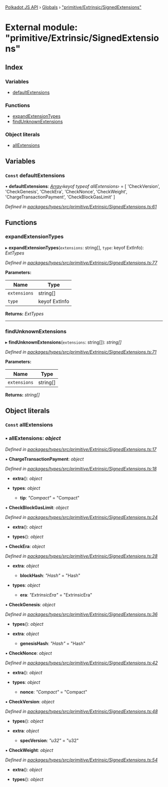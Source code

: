 [Polkadot JS API](../README.md) › [Globals](../globals.md) › ["primitive/Extrinsic/SignedExtensions"](_primitive_extrinsic_signedextensions_.md)

# External module: "primitive/Extrinsic/SignedExtensions"

## Index

### Variables

* [defaultExtensions](_primitive_extrinsic_signedextensions_.md#const-defaultextensions)

### Functions

* [expandExtensionTypes](_primitive_extrinsic_signedextensions_.md#expandextensiontypes)
* [findUnknownExtensions](_primitive_extrinsic_signedextensions_.md#findunknownextensions)

### Object literals

* [allExtensions](_primitive_extrinsic_signedextensions_.md#const-allextensions)

## Variables

### `Const` defaultExtensions

• **defaultExtensions**: *[Array](../classes/_codec_abstractarray_.abstractarray.md#static-array)‹keyof typeof allExtensions›* = [
  'CheckVersion',
  'CheckGenesis',
  'CheckEra',
  'CheckNonce',
  'CheckWeight',
  'ChargeTransactionPayment',
  'CheckBlockGasLimit'
]

*Defined in [packages/types/src/primitive/Extrinsic/SignedExtensions.ts:61](https://github.com/polkadot-js/api/blob/23f41a0bab/packages/types/src/primitive/Extrinsic/SignedExtensions.ts#L61)*

## Functions

###  expandExtensionTypes

▸ **expandExtensionTypes**(`extensions`: string[], `type`: keyof ExtInfo): *ExtTypes*

*Defined in [packages/types/src/primitive/Extrinsic/SignedExtensions.ts:77](https://github.com/polkadot-js/api/blob/23f41a0bab/packages/types/src/primitive/Extrinsic/SignedExtensions.ts#L77)*

**Parameters:**

Name | Type |
------ | ------ |
`extensions` | string[] |
`type` | keyof ExtInfo |

**Returns:** *ExtTypes*

___

###  findUnknownExtensions

▸ **findUnknownExtensions**(`extensions`: string[]): *string[]*

*Defined in [packages/types/src/primitive/Extrinsic/SignedExtensions.ts:71](https://github.com/polkadot-js/api/blob/23f41a0bab/packages/types/src/primitive/Extrinsic/SignedExtensions.ts#L71)*

**Parameters:**

Name | Type |
------ | ------ |
`extensions` | string[] |

**Returns:** *string[]*

## Object literals

### `Const` allExtensions

### ▪ **allExtensions**: *object*

*Defined in [packages/types/src/primitive/Extrinsic/SignedExtensions.ts:17](https://github.com/polkadot-js/api/blob/23f41a0bab/packages/types/src/primitive/Extrinsic/SignedExtensions.ts#L17)*

▪ **ChargeTransactionPayment**: *object*

*Defined in [packages/types/src/primitive/Extrinsic/SignedExtensions.ts:18](https://github.com/polkadot-js/api/blob/23f41a0bab/packages/types/src/primitive/Extrinsic/SignedExtensions.ts#L18)*

* **extra**(): *object*

* **types**: *object*

  * **tip**: *"Compact<Balance>"* = "Compact<Balance>"

▪ **CheckBlockGasLimit**: *object*

*Defined in [packages/types/src/primitive/Extrinsic/SignedExtensions.ts:24](https://github.com/polkadot-js/api/blob/23f41a0bab/packages/types/src/primitive/Extrinsic/SignedExtensions.ts#L24)*

* **extra**(): *object*

* **types**(): *object*

▪ **CheckEra**: *object*

*Defined in [packages/types/src/primitive/Extrinsic/SignedExtensions.ts:28](https://github.com/polkadot-js/api/blob/23f41a0bab/packages/types/src/primitive/Extrinsic/SignedExtensions.ts#L28)*

* **extra**: *object*

  * **blockHash**: *"Hash"* = "Hash"

* **types**: *object*

  * **era**: *"ExtrinsicEra"* = "ExtrinsicEra"

▪ **CheckGenesis**: *object*

*Defined in [packages/types/src/primitive/Extrinsic/SignedExtensions.ts:36](https://github.com/polkadot-js/api/blob/23f41a0bab/packages/types/src/primitive/Extrinsic/SignedExtensions.ts#L36)*

* **types**(): *object*

* **extra**: *object*

  * **genesisHash**: *"Hash"* = "Hash"

▪ **CheckNonce**: *object*

*Defined in [packages/types/src/primitive/Extrinsic/SignedExtensions.ts:42](https://github.com/polkadot-js/api/blob/23f41a0bab/packages/types/src/primitive/Extrinsic/SignedExtensions.ts#L42)*

* **extra**(): *object*

* **types**: *object*

  * **nonce**: *"Compact<Index>"* = "Compact<Index>"

▪ **CheckVersion**: *object*

*Defined in [packages/types/src/primitive/Extrinsic/SignedExtensions.ts:48](https://github.com/polkadot-js/api/blob/23f41a0bab/packages/types/src/primitive/Extrinsic/SignedExtensions.ts#L48)*

* **types**(): *object*

* **extra**: *object*

  * **specVersion**: *"u32"* = "u32"

▪ **CheckWeight**: *object*

*Defined in [packages/types/src/primitive/Extrinsic/SignedExtensions.ts:54](https://github.com/polkadot-js/api/blob/23f41a0bab/packages/types/src/primitive/Extrinsic/SignedExtensions.ts#L54)*

* **extra**(): *object*

* **types**(): *object*
